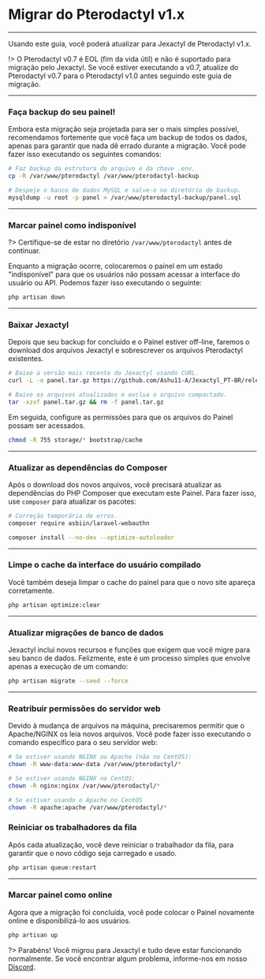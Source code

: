 # Migrar do Pterodactyl v1.x

***

Usando este guia, você poderá atualizar para Jexactyl de Pterodactyl v1.x.

!> O Pterodactyl v0.7 é EOL (fim da vida útil) e não é suportado para migração pelo Jexactyl.
Se você estiver executando a v0.7, atualize do Pterodactyl v0.7 para o Pterodactyl v1.0 antes
seguindo este guia de migração.

***

### Faça backup do seu painel!

Embora esta migração seja projetada para ser o mais simples possível, recomendamos fortemente que você faça um backup
de todos os dados, apenas para garantir que nada dê errado durante a migração.
Você pode fazer isso executando os seguintes comandos:

```bash
# Faz backup da estrutura do arquivo e da chave .env.
cp -R /var/www/pterodactyl /var/www/pterodactyl-backup

# Despeje o banco de dados MySQL e salve-o no diretório de backup.
mysqldump -u root -p panel > /var/www/pterodactyl-backup/panel.sql
```

***

### Marcar painel como indisponível

?> Certifique-se de estar no diretório `/var/www/pterodactyl` antes de continuar.

Enquanto a migração ocorre, colocaremos o painel em um estado "indisponível" para que os usuários não possam
acessar a interface do usuário ou API. Podemos fazer isso executando o seguinte:

```bash
php artisan down
```

***

### Baixar Jexactyl

Depois que seu backup for concluído e o Painel estiver off-line, faremos o download dos arquivos Jexactyl
e sobrescrever os arquivos Pterodactyl existentes.

```bash
# Baixe a versão mais recente do Jexactyl usando CURL.
curl -L -o panel.tar.gz https://github.com/Ashu11-A/Jexactyl_PT-BR/releases/latest/download/panel.tar.gz

# Baixe os arquivos atualizados e exclua o arquivo compactado.
tar -xzvf panel.tar.gz && rm -f panel.tar.gz
```

Em seguida, configure as permissões para que os arquivos do Painel possam ser acessados.

```bash
chmod -R 755 storage/* bootstrap/cache
```

***

### Atualizar as dependências do Composer

Após o download dos novos arquivos, você precisará atualizar as dependências do PHP Composer
que executam este Painel. Para fazer isso, use `composer` para atualizar os pacotes:

```bash
# Correção temporária de erros.
composer require asbiin/laravel-webauthn

composer install --no-dev --optimize-autoloader
```

***

### Limpe o cache da interface do usuário compilado

Você também deseja limpar o cache do painel para que o novo site apareça corretamente.

```bash
php artisan optimize:clear
```

***

### Atualizar migrações de banco de dados

Jexactyl inclui novos recursos e funções que exigem que você migre para seu banco de dados.
Felizmente, este é um processo simples que envolve apenas a execução de um comando:

```bash
php artisan migrate --seed --force
```

***

### Reatribuir permissões do servidor web

Devido à mudança de arquivos na máquina, precisaremos permitir que o Apache/NGINX os leia
novos arquivos. Você pode fazer isso executando o comando específico para o seu servidor web:

```bash
# Se estiver usando NGINX ou Apache (não no CentOS):
chown -R www-data:www-data /var/www/pterodactyl/*

# Se estiver usando NGINX no CentOS:
chown -R nginx:nginx /var/www/pterodactyl/*

# Se estiver usando o Apache no CentOS
chown -R apache:apache /var/www/pterodactyl/*
```

### Reiniciar os trabalhadores da fila

Após cada atualização, você deve reiniciar o trabalhador da fila, para garantir que o novo código seja carregado e usado.

```bash
php artisan queue:restart
```

***

### Marcar painel como online

Agora que a migração foi concluída, você pode colocar o Painel novamente online e disponibilizá-lo aos usuários.

```bash
php artisan up
```

?>
Parabéns! Você migrou para Jexactyl e tudo deve estar funcionando normalmente.
Se você encontrar algum problema, informe-nos em nosso [Discord](discord.gg/8r7n7mU33R).
